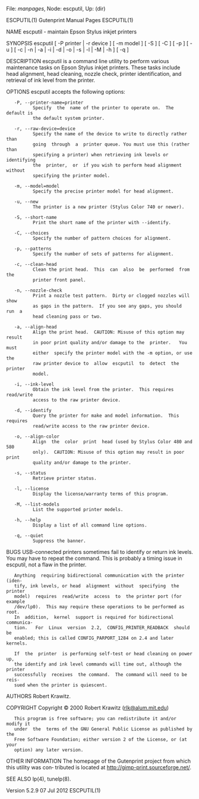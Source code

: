 File: *manpages*,  Node: escputil,  Up: (dir)

ESCPUTIL(1)                 Gutenprint Manual Pages                ESCPUTIL(1)



NAME
       escputil - maintain Epson Stylus inkjet printers

SYNOPSIS
       escputil [ -P printer | -r device ] [ -m model ] [ -S ] [ -C ] [ -p ] [
       -u ] [ -c | -n | -a | -i | -d | -o | -s | -l | -M | -h ] [ -q ]

DESCRIPTION
       escputil is a command line utility to perform various maintenance tasks
       on  Epson  Stylus inkjet printers.  These tasks include head alignment,
       head cleaning, nozzle check, printer identification, and  retrieval  of
       ink level from the printer.

OPTIONS
       escputil accepts the following options:

       -P, --printer-name=printer
              Specify  the  name of the printer to operate on.  The default is
              the default system printer.

       -r, --raw-device=device
              Specify the name of the device to write to directly rather  than
              going  through  a  printer queue. You must use this (rather than
              specifying a printer) when retrieving ink levels or  identifying
              the  printer,  or  if you wish to perform head alignment without
              specifying the printer model.

       -m, --model=model
              Specify the precise printer model for head alignment.

       -u, --new
              The printer is a new printer (Stylus Color 740 or newer).

       -S, --short-name
              Print the short name of the printer with --identify.

       -C, --choices
              Specify the number of pattern choices for alignment.

       -p, --patterns
              Specify the number of sets of patterns for alignment.

       -c, --clean-head
              Clean the print head.  This  can  also  be  performed  from  the
              printer front panel.

       -n, --nozzle-check
              Print a nozzle test pattern.  Dirty or clogged nozzles will show
              as gaps in the pattern.  If you see any gaps, you should  run  a
              head cleaning pass or two.

       -a, --align-head
              Align the print head.  CAUTION: Misuse of this option may result
              in poor print quality and/or damage to the  printer.   You  must
              either  specify the printer model with the -m option, or use the
              raw printer device to  allow  escputil  to  detect  the  printer
              model.

       -i, --ink-level
              Obtain the ink level from the printer.  This requires read/write
              access to the raw printer device.

       -d, --identify
              Query the printer for make and model information.  This requires
              read/write access to the raw printer device.

       -o, --align-color
              Align  the  color  print  head (used by Stylus Color 480 and 580
              only).  CAUTION: Misuse of this option may result in poor  print
              quality and/or damage to the printer.

       -s, --status
              Retrieve printer status.

       -l, --license
              Display the license/warranty terms of this program.

       -M, --list-models
              List the supported printer models.

       -h, --help
              Display a list of all command line options.

       -q, --quiet
              Suppress the banner.

BUGS
       USB-connected printers sometimes fail to identify or return ink levels.
       You may have to repeat the command.  This is probably a timing issue in
       escputil, not a flaw in the printer.

       Anything  requiring bidirectional communication with the printer (iden‐
       tify, ink levels, or head  alignment  without  specifying  the  printer
       model)  requires  read/write  access  to  the printer port (for example
       /dev/lp0).  This may require these operations to be performed as  root.
       In  addition,  kernel  support is required for bidirectional communica‐
       tion.   For  Linux  version  2.2,  CONFIG_PRINTER_READBACK  should   be
       enabled; this is called CONFIG_PARPORT_1284 on 2.4 and later kernels.

       If  the  printer  is performing self-test or head cleaning on power up,
       the identify and ink level commands will time out, although the printer
       successfully  receives  the command.  The command will need to be reis‐
       sued when the printer is quiescent.

AUTHORS
       Robert Krawitz.

COPYRIGHT
       Copyright ©  2000 Robert Krawitz (rlk@alum.mit.edu)

       This program is free software; you can redistribute it and/or modify it
       under  the  terms of the GNU General Public License as published by the
       Free Software Foundation; either version 2 of the License, or (at  your
       option) any later version.

OTHER INFORMATION
       The homepage of the Gutenprint project from which this utility was con‐
       tributed is located at http://gimp-print.sourceforge.net/.

SEE ALSO
       lp(4), tunelp(8).



Version 5.2.9                     07 Jul 2012                      ESCPUTIL(1)

